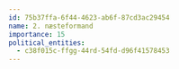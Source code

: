 ```yaml
---
id: 75b37ffa-6f44-4623-ab6f-87cd3ac29454
name: 2. næsteformand
importance: 15
political_entities:
  - c38f015c-ffgg-44rd-54fd-d96f41578453
---
```


